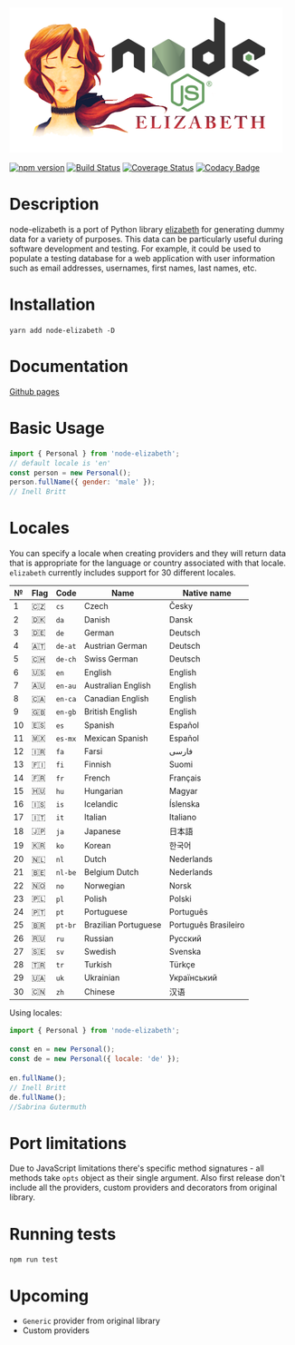![logo](logo.png)

[![npm version](https://badge.fury.io/js/node-elizabeth@2x.png)](https://badge.fury.io/js/node-elizabeth)
[![Build Status](https://travis-ci.org/S-PRO/node-elizabeth.svg?branch=master)](https://travis-ci.org/S-PRO/node-elizabeth)
[![Coverage Status](https://coveralls.io/repos/github/S-PRO/node-elizabeth/badge.svg?branch=master)](https://coveralls.io/github/S-PRO/node-elizabeth?branch=master)
[![Codacy Badge](https://api.codacy.com/project/badge/Grade/13b3096bd026452a9b856c5bab8fb2a5)](https://www.codacy.com/app/aybb/node-elizabeth_2?utm_source=github.com&amp;utm_medium=referral&amp;utm_content=S-PRO/node-elizabeth&amp;utm_campaign=Badge_Grade)

Description
===========
node-elizabeth is a port of Python library
[elizabeth](https://github.com/lk-geimfari/elizabeth) for
generating dummy data for a variety of purposes.
This data can be particularly useful during
software development and testing.
For example, it could be used to populate
a testing database for a web application
with user information such as email
addresses, usernames, first names, last names, etc.

Installation
============
`yarn add node-elizabeth -D`

Documentation
=============
[Github pages](https://s-pro.github.io/node-elizabeth/)

Basic Usage
===========

```javascript
import { Personal } from 'node-elizabeth';
// default locale is 'en'
const person = new Personal();
person.fullName({ gender: 'male' });
// Inell Britt
```

Locales
=======
You can specify a locale when creating providers and
they will return data that is appropriate for
the language or country associated
with that locale. `elizabeth` currently includes support
for 30 different locales.

| №  | Flag  | Code       | Name                 | Native name |
|--- |---   |---       |---                 |---         |
| 1  | 🇨🇿   |  `cs`      | Czech                | Česky       |
| 2  | 🇩🇰   |  `da`      | Danish               | Dansk       |
| 3  | 🇩🇪   |  `de`      | German               | Deutsch     |
| 4  | 🇦🇹   |  `de-at`   | Austrian German      | Deutsch     |
| 5  | 🇨🇭   |  `de-ch`   | Swiss German         | Deutsch     |
| 6  | 🇺🇸   |  `en`      | English              | English     |
| 7  | 🇦🇺   |  `en-au`   | Australian English   | English     |
| 8  | 🇨🇦   |  `en-ca`   | Canadian English     | English     |
| 9  | 🇬🇧   |  `en-gb`   | British English      | English     |
| 10 | 🇪🇸   |  `es`      | Spanish              | Español     |
| 11 | 🇲🇽   |  `es-mx`   | Mexican Spanish      | Español     |
| 12 | 🇮🇷   |  `fa`      | Farsi                |      فارسی  |
| 13 | 🇫🇮   |  `fi`      | Finnish              | Suomi       |
| 14 | 🇫🇷   |  `fr`      | French               | Français    |
| 15 | 🇭🇺   |  `hu`      | Hungarian            | Magyar      |
| 16 | 🇮🇸   |  `is`      | Icelandic            | Íslenska    |
| 17 | 🇮🇹   |  `it`      | Italian              | Italiano    |
| 18 | 🇯🇵   |  `ja`      | Japanese             | 日本語       |
| 19 | 🇰🇷   |  `ko`      | Korean               | 한국어       |
| 20 | 🇳🇱   |  `nl`      | Dutch                | Nederlands  |
| 21 | 🇧🇪   |  `nl-be`   | Belgium Dutch        | Nederlands  |
| 22 | 🇳🇴   |  `no`      | Norwegian            | Norsk       |
| 23 | 🇵🇱   |  `pl`      | Polish               | Polski      |
| 24 | 🇵🇹   |  `pt`      | Portuguese           | Português   |
| 25 | 🇧🇷   |  `pt-br`   | Brazilian Portuguese | Português Brasileiro |
| 26 | 🇷🇺   |  `ru`      | Russian              | Русский     |
| 27 | 🇸🇪   |  `sv`      | Swedish              | Svenska     |
| 28 | 🇹🇷   |  `tr`      | Turkish              | Türkçe      |
| 29 | 🇺🇦   |  `uk`      | Ukrainian            | Український |
| 30 | 🇨🇳   |  `zh`      | Chinese              | 汉语         |


Using locales:
```javascript
import { Personal } from 'node-elizabeth';

const en = new Personal();
const de = new Personal({ locale: 'de' });

en.fullName();
// Inell Britt
de.fullName();
//Sabrina Gutermuth
```

Port limitations
================
Due to JavaScript limitations there's specific method signatures -
all methods take `opts` object as their single argument.
Also first release don't include all the providers,
custom providers and decorators from original library.

Running tests
=============
`npm run test`

Upcoming
========
* `Generic` provider from original library
* Custom providers


